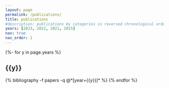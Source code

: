 ```yaml
---
layout: page
permalink: /publications/
title: publications
#description: publications by categories in reversed chronological order. generated by jekyll-scholar.
years: [2023, 2022, 2021, 2015]
nav: true
nav_order: 1
---
```

<!-- _pages/publications.md -->
<div class="publications">

{%- for y in page.years %}
  <h2 class="year">{{y}}</h2>
  {% bibliography -f papers -q @*[year={{y}}]* %}
{% endfor %}

</div>

